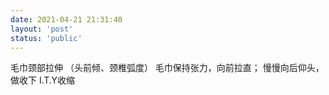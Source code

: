 ```yaml
---
date: 2021-04-21 21:31:40
layout: 'post'
status: 'public'
---
```


毛巾颈部拉伸 （头前倾、颈椎弧度）
 毛巾保持张力，向前拉直；
慢慢向后仰头，做收下
I.T.Y收缩
